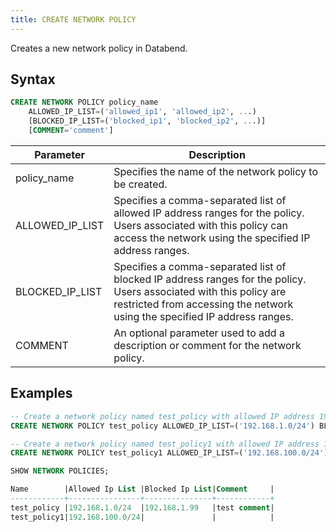 ```yaml
---
title: CREATE NETWORK POLICY
---
```


Creates a new network policy in Databend.

## Syntax

```sql
CREATE NETWORK POLICY policy_name
    ALLOWED_IP_LIST=('allowed_ip1', 'allowed_ip2', ...)
    [BLOCKED_IP_LIST=('blocked_ip1', 'blocked_ip2', ...)]
    [COMMENT='comment']
```

| Parameter       	| Description                                                                                                                                                                                      	|
|-----------------	|--------------------------------------------------------------------------------------------------------------------------------------------------------------------------------------------------	|
| policy_name     	| Specifies the name of the network policy to be created.                                                                                                                                          	|
| ALLOWED_IP_LIST 	| Specifies a comma-separated list of allowed IP address ranges for the policy. Users associated with this policy can access the network using the specified IP address ranges.                    	|
| BLOCKED_IP_LIST 	| Specifies a comma-separated list of blocked IP address ranges for the policy. Users associated with this policy are restricted from accessing the network using the specified IP address ranges. 	|
| COMMENT         	| An optional parameter used to add a description or comment for the network policy.                                                                                                               	|

## Examples

```sql
-- Create a network policy named test_policy with allowed IP address 192.168.1.0/24 and blocked IP address 192.168.1.99 along with a comment
CREATE NETWORK POLICY test_policy ALLOWED_IP_LIST=('192.168.1.0/24') BLOCKED_IP_LIST=('192.168.1.99') COMMENT='test comment'

-- Create a network policy named test_policy1 with allowed IP address 192.168.100.0/24 and no blocked IP address specified:
CREATE NETWORK POLICY test_policy1 ALLOWED_IP_LIST=('192.168.100.0/24')

SHOW NETWORK POLICIES;

Name        |Allowed Ip List |Blocked Ip List|Comment     |
------------+----------------+---------------+------------+
test_policy |192.168.1.0/24  |192.168.1.99   |test comment|
test_policy1|192.168.100.0/24|               |            |
```